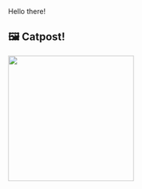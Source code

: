 Hello there!



## 🖼️ Catpost!

<sub>
    <img src="https://cdn2.thecatapi.com/images/cf1.jpg" height="256">
</sub>

